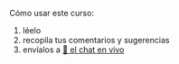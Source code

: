 <div class="lojbo simple_blockquotes"></div>
<div class="print:hidden">

Cómo usar este curso:

1. léelo
2. recopila tus comentarios y sugerencias
3. envíalos a [💬 el chat en vivo](https://lojban.pw/es/articles/live_chat/)
</div>